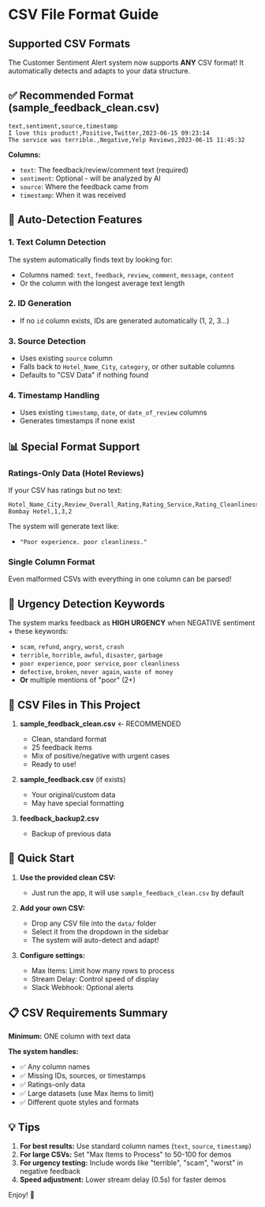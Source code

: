 # CSV File Format Guide

## Supported CSV Formats

The Customer Sentiment Alert system now supports **ANY** CSV format! It automatically detects and adapts to your data structure.

## ✅ Recommended Format (sample_feedback_clean.csv)

```csv
text,sentiment,source,timestamp
I love this product!,Positive,Twitter,2023-06-15 09:23:14
The service was terrible.,Negative,Yelp Reviews,2023-06-15 11:45:32
```

**Columns:**
- `text`: The feedback/review/comment text (required)
- `sentiment`: Optional - will be analyzed by AI
- `source`: Where the feedback came from
- `timestamp`: When it was received

## 🔄 Auto-Detection Features

### 1. Text Column Detection
The system automatically finds text by looking for:
- Columns named: `text`, `feedback`, `review`, `comment`, `message`, `content`
- Or the column with the longest average text length

### 2. ID Generation
- If no `id` column exists, IDs are generated automatically (1, 2, 3...)

### 3. Source Detection
- Uses existing `source` column
- Falls back to `Hotel_Name_City`, `category`, or other suitable columns
- Defaults to "CSV Data" if nothing found

### 4. Timestamp Handling
- Uses existing `timestamp`, `date`, or `date_of_review` columns
- Generates timestamps if none exist

## 📊 Special Format Support

### Ratings-Only Data (Hotel Reviews)
If your CSV has ratings but no text:
```csv
Hotel_Name_City,Review_Overall_Rating,Rating_Service,Rating_Cleanliness
Bombay Hotel,1,3,2
```

The system will generate text like:
- `"Poor experience. poor cleanliness."`

### Single Column Format
Even malformed CSVs with everything in one column can be parsed!

## 🎯 Urgency Detection Keywords

The system marks feedback as **HIGH URGENCY** when NEGATIVE sentiment + these keywords:
- `scam`, `refund`, `angry`, `worst`, `crash`
- `terrible`, `horrible`, `awful`, `disaster`, `garbage`
- `poor experience`, `poor service`, `poor cleanliness`
- `defective`, `broken`, `never again`, `waste of money`
- **Or** multiple mentions of "poor" (2+)

## 📁 CSV Files in This Project

1. **sample_feedback_clean.csv** ← RECOMMENDED
   - Clean, standard format
   - 25 feedback items
   - Mix of positive/negative with urgent cases
   - Ready to use!

2. **sample_feedback.csv** (if exists)
   - Your original/custom data
   - May have special formatting

3. **feedback_backup2.csv**
   - Backup of previous data

## 🚀 Quick Start

1. **Use the provided clean CSV:**
   - Just run the app, it will use `sample_feedback_clean.csv` by default

2. **Add your own CSV:**
   - Drop any CSV file into the `data/` folder
   - Select it from the dropdown in the sidebar
   - The system will auto-detect and adapt!

3. **Configure settings:**
   - Max Items: Limit how many rows to process
   - Stream Delay: Control speed of display
   - Slack Webhook: Optional alerts

## 📋 CSV Requirements Summary

**Minimum:** ONE column with text data

**The system handles:**
- ✅ Any column names
- ✅ Missing IDs, sources, or timestamps
- ✅ Ratings-only data
- ✅ Large datasets (use Max Items to limit)
- ✅ Different quote styles and formats

## 💡 Tips

1. **For best results:** Use standard column names (`text`, `source`, `timestamp`)
2. **For large CSVs:** Set "Max Items to Process" to 50-100 for demos
3. **For urgency testing:** Include words like "terrible", "scam", "worst" in negative feedback
4. **Speed adjustment:** Lower stream delay (0.5s) for faster demos

Enjoy! 🎉
